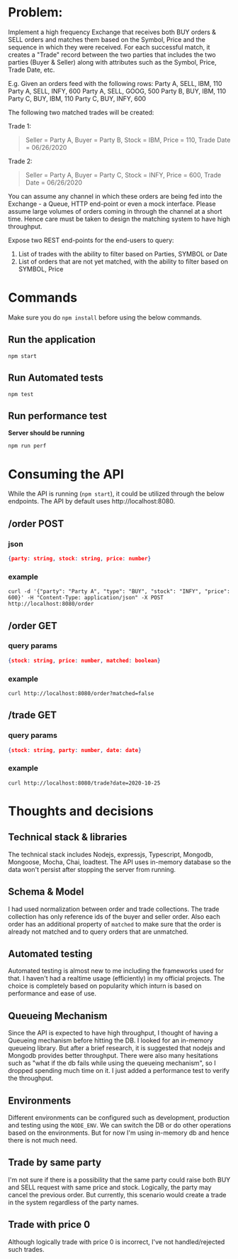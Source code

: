 # Problem:
Implement a high frequency Exchange that receives both BUY orders & SELL orders and matches them based on the Symbol, Price and the sequence in which they were received. For each successful match, it creates a "Trade" record between the two parties that includes the two parties (Buyer & Seller) along with attributes such as the Symbol, Price, Trade Date, etc.

E.g.
Given an orders feed with the following rows:
Party A, SELL, IBM, 110
Party A, SELL, INFY, 600
Party A, SELL, GOOG, 500
Party B, BUY, IBM, 110
Party C, BUY, IBM, 110
Party C, BUY, INFY, 600

The following two matched trades will be created:

Trade 1:
>Seller = Party A, Buyer = Party B, Stock = IBM, Price = 110, Trade Date = 06/26/2020

Trade 2:
>Seller = Party A, Buyer = Party C, Stock = INFY, Price = 600, Trade Date = 06/26/2020

You can assume any channel in which these orders are being fed into the Exchange - a Queue, HTTP end-point or even a mock interface. Please assume large volumes of orders coming in through the channel at a short time. Hence care must be taken to design the matching system to have high throughput.

Expose two REST end-points for the end-users to query:
1. List of trades with the ability to filter based on Parties, SYMBOL or Date
2. List of orders that are not yet matched, with the ability to filter based on SYMBOL, Price

# Commands
 Make sure you do `npm install` before using the below commands.

 ## Run the application
 ```shell
 npm start
 ```
## Run Automated tests
```shell
npm test
```
## Run performance test
**Server should be running**
```shell
npm run perf
```

# Consuming the API
While the API is running (`npm start`), it could be utilized through the below endpoints.
The API by default uses http://localhost:8080.

## /order POST
### json 
```json
{party: string, stock: string, price: number}
```
### example
```shell
curl -d '{"party": "Party A", "type": "BUY", "stock": "INFY", "price": 600}' -H "Content-Type: application/json" -X POST http://localhost:8080/order
```

## /order GET
### query params 
```json
{stock: string, price: number, matched: boolean}
```
### example
```shell
curl http://localhost:8080/order?matched=false
```

## /trade GET
### query params 
```json
{stock: string, party: number, date: date}
```
### example
```shell
curl http://localhost:8080/trade?date=2020-10-25
```

# Thoughts and decisions

## Technical stack & libraries
The technical stack includes Nodejs, expressjs, Typescript, Mongodb, Mongoose, Mocha, Chai, loadtest. The API uses in-memory database so the data won't persist after stopping the server from running.

## Schema & Model
I had used normalization between order and trade collections. The trade collection has only reference ids of the buyer and seller order. Also each order has an additional property of `matched` to make sure that the order is already not matched and to query orders that are unmatched.

## Automated testing
Automated testing is almost new to me including the frameworks used for that. I haven't had a realtime usage (efficiently) in my official projects.
The choice is completely based on popularity which inturn is based on performance and ease of use.

## Queueing Mechanism
Since the API is expected to have high throughput, I thought of having a Queueing mechanism before hitting the DB. I looked for an in-memory queueing library. But after a brief research, it is suggested that nodejs and Mongodb provides better throughput. There were also many hesitations such as "what if the db fails while using the queueing mechanism", so I dropped spending much time on it. I just added a performance test to verify the throughput.

## Environments
Different environments can be configured such as development, production and testing using the `NODE_ENV`. We can switch the DB or do other operations based on the environments. But for now I'm using in-memory db and hence there is not much need.

## Trade by same party
I'm not sure if there is a possibility that the same party could raise both BUY and SELL request with same price and stock. Logically, the party may cancel the previous order. But currently, this scenario would create a trade in the system regardless of the party names.

## Trade with price 0
Although logically trade with price 0 is incorrect, I've not handled/rejected such trades.